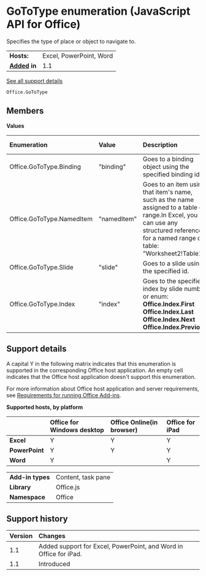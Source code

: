 
# GoToType enumeration (JavaScript API for Office)
Specifies the type of place or object to navigate to.

|||
|:-----|:-----|
|**Hosts:**|Excel, PowerPoint, Word|
|**[Added](#bk_history) in**|1.1|
[See all support details](#bk_support)

```
Office.GoToType
```


## Members


**Values**


|**Enumeration**|**Value**|**Description**|**Supported clients**|
|:-----|:-----|:-----|:-----|
|Office.GoToType.Binding|"binding"|Goes to a binding object using the specified binding id.|ExcelWord|
|Office.GoToType.NamedItem|"namedItem"|Goes to an item using that item's name, such as the name assigned to a table or range.In Excel, you can use any structured reference for a named range or table: "Worksheet2!Table1"|Excel|
|Office.GoToType.Slide|"slide"|Goes to a slide using the specified id.|PowerPoint|
|Office.GoToType.Index|"index"|Goes to the specified index by slide number or enum: **Office.Index.First** **Office.Index.Last** **Office.Index.Next** **Office.Index.Previous**|PowerPoint|

## Support details
<a name="bk_support"> </a>

A capital Y in the following matrix indicates that this enumeration is supported in the corresponding Office host application. An empty cell indicates that the Office host application doesn't support this enumeration.

For more information about Office host application and server requirements, see [Requirements for running Office Add-ins](http://msdn.microsoft.com/library/67340567-bb9a-498c-96d3-3f52f28c16bc%28Office.15%29.aspx).


**Supported hosts, by platform**


||**Office for Windows desktop**|**Office Online(in browser)**|**Office for iPad**|
|:-----|:-----|:-----|:-----|
|**Excel**|Y|Y|Y|
|**PowerPoint**|Y|Y|Y|
|**Word**|Y||Y|

|||
|:-----|:-----|
|**Add-in types**|Content, task pane|
|**Library**|Office.js|
|**Namespace**|Office|

## Support history
<a name="bk_history"> </a>



|**Version**|**Changes**|
|:-----|:-----|
|1.1|Added support for Excel, PowerPoint, and Word in Office for iPad.|
|1.1|Introduced|
